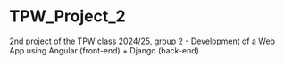 # TPW_Project_2
2nd project of the TPW class 2024/25, group 2 - Development of a Web App using Angular (front-end) + Django (back-end)
